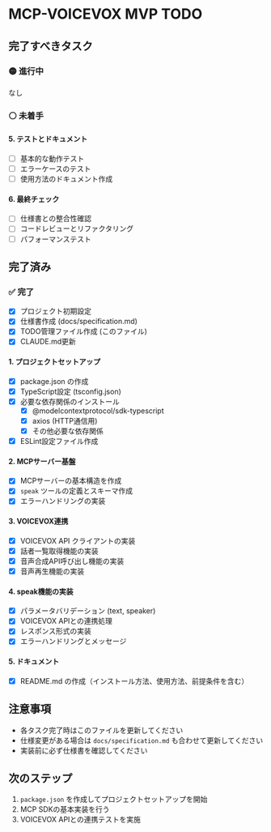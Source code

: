 # MCP-VOICEVOX MVP TODO

## 完了すべきタスク

### 🟡 進行中

なし

### ⚪ 未着手

#### 5. テストとドキュメント
- [ ] 基本的な動作テスト
- [ ] エラーケースのテスト
- [ ] 使用方法のドキュメント作成

#### 6. 最終チェック
- [ ] 仕様書との整合性確認
- [ ] コードレビューとリファクタリング
- [ ] パフォーマンステスト

## 完了済み

### ✅ 完了
- [x] プロジェクト初期設定
- [x] 仕様書作成 (docs/specification.md)
- [x] TODO管理ファイル作成 (このファイル)
- [x] CLAUDE.md更新

#### 1. プロジェクトセットアップ
- [x] package.json の作成
- [x] TypeScript設定 (tsconfig.json)
- [x] 必要な依存関係のインストール
  - [x] @modelcontextprotocol/sdk-typescript
  - [x] axios (HTTP通信用)
  - [x] その他必要な依存関係
- [x] ESLint設定ファイル作成

#### 2. MCPサーバー基盤
- [x] MCPサーバーの基本構造を作成
- [x] `speak` ツールの定義とスキーマ作成
- [x] エラーハンドリングの実装

#### 3. VOICEVOX連携
- [x] VOICEVOX API クライアントの実装
- [x] 話者一覧取得機能の実装
- [x] 音声合成API呼び出し機能の実装
- [x] 音声再生機能の実装

#### 4. speak機能の実装
- [x] パラメータバリデーション (text, speaker)
- [x] VOICEVOX APIとの連携処理
- [x] レスポンス形式の実装
- [x] エラーハンドリングとメッセージ

#### 5. ドキュメント
- [x] README.md の作成（インストール方法、使用方法、前提条件を含む）

## 注意事項

- 各タスク完了時はこのファイルを更新してください
- 仕様変更がある場合は `docs/specification.md` も合わせて更新してください
- 実装前に必ず仕様書を確認してください

## 次のステップ

1. `package.json` を作成してプロジェクトセットアップを開始
2. MCP SDKの基本実装を行う
3. VOICEVOX APIとの連携テストを実施